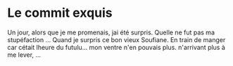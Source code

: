 # Le commit exquis

Un jour, alors que je me promenais,
jai été surpris.
Quelle ne fut pas ma stupéfaction ...
Quand je surpris ce bon vieux Soufiane.
En train de manger car cétait lheure du futulu...
mon ventre n'en pouvais plus.
n'arrivant plus à me lever, ...

